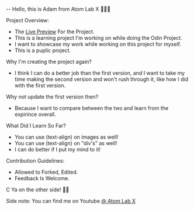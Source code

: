 

-- Hello, this is Adam from Atom Lab X 👨🏾‍💻

Project Overview: 
* The <a href="https://atomlabx.github.io/Google-HomePage-V2/" target="_blank">Live Preview</a> For the Project.
* This is a learning project I'm working on while doing the Odin Project.
* I want to showcase my work while working on this project for myself. 
* This is a puplic project.

Why I'm creating the project again?
* I think I can do a better job than the first version, and I want to take my time making the second version and won't rush through it, like how I did with the first version. 

Why not update the first version then?
* Because I want to compare between the two and learn from the expirince overall. 

What Did I Learn So Far? 
* You can use (text-align) on images as well!
* You can use (text-align) on "div's" as well!
* I can do better if I put my mind to it!

Contribution Guidelines:
* Allowed to Forked, Edited.
* Feedback Is Welcome.


C Ya on the other side! 👋🏾

Side note: 
You can find me on Youtube <a href="https://www.youtube.com/channel/UC3a4IUMJzJZCuxm8iOcTrJA" target="_blank">@ Atom Lab X</a>
